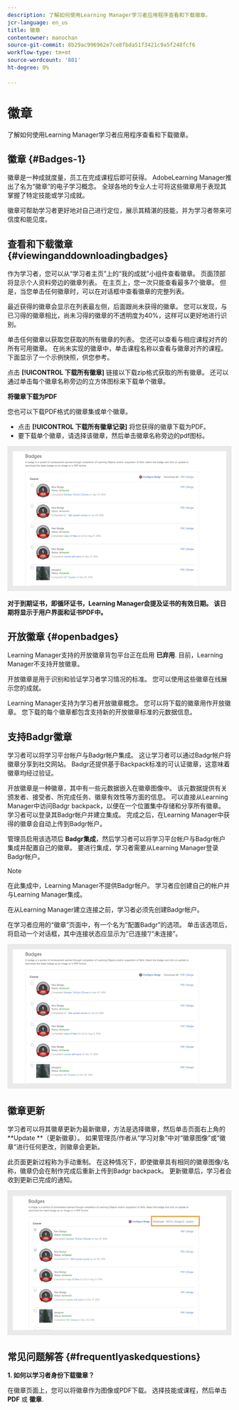 ```yaml
---
description: 了解如何使用Learning Manager学习者应用程序查看和下载徽章。
jcr-language: en_us
title: 徽章
contentowner: manochan
source-git-commit: 8b29ac996962e7ce8fbda51f3421c9a5f248fcf6
workflow-type: tm+mt
source-wordcount: '801'
ht-degree: 0%

---
```




# 徽章

了解如何使用Learning Manager学习者应用程序查看和下载徽章。

## 徽章 {#Badges-1}

徽章是一种成就度量，员工在完成课程后即可获得。 AdobeLearning Manager推出了名为“徽章”的电子学习概念。 全球各地的专业人士可将这些徽章用于表现其掌握了特定技能或学习成就。

徽章可帮助学习者更好地对自己进行定位，展示其精湛的技能，并为学习者带来可信度和能见度。

## 查看和下载徽章 {#viewinganddownloadingbadges}

作为学习者，您可以从“学习者主页”上的“我的成就”小组件查看徽章。 页面顶部将显示个人资料旁边的徽章列表。 在主页上，您一次只能查看最多7个徽章。 但是，当您单击任何徽章时，可以在对话框中查看徽章的完整列表。

最近获得的徽章会显示在列表最左侧，后面跟尚未获得的徽章。 您可以发现，与已习得的徽章相比，尚未习得的徽章的不透明度为40%，这样可以更好地进行识别。

单击任何徽章以获取您获取的所有徽章的列表。 您还可以查看与相应课程对齐的所有可用徽章。 在尚未实现的徽章中，单击课程名称以查看与徽章对齐的课程。 下面显示了一个示例快照，供您参考。

点击 **[!UICONTROL 下载所有徽章]** 链接以下载zip格式获取的所有徽章。 还可以通过单击每个徽章名称旁边的立方体图标来下载单个徽章。

**将徽章下载为PDF**

您也可以下载PDF格式的徽章集或单个徽章。

* 点击 **[!UICONTROL 下载所有徽章记录]** 将您获得的徽章下载为PDF。
* 要下载单个徽章，请选择该徽章，然后单击徽章名称旁边的pdf图标。

![](assets/badges.png)

**对于到期证书，即循环证书，Learning Manager会提及证书的有效日期。 该日期将显示于用户界面和证书PDF中。**

## 开放徽章 {#openbadges}

Learning Manager支持的开放徽章背包平台正在启用 **已弃用**. 目前，Learning Manager不支持开放徽章。

开放徽章是用于识别和验证学习者学习情况的标准。 您可以使用这些徽章在线展示您的成就。

Learning Manager支持为学习者开放徽章概念。 您可以将下载的徽章用作开放徽章。 您下载的每个徽章都包含支持新的开放徽章标准的元数据信息。

## 支持Badgr徽章

学习者可以将学习平台帐户与Badgr帐户集成。 这让学习者可以通过Badgr帐户将徽章分享到社交网站。 Badgr还提供基于Backpack标准的可认证徽章，这意味着徽章均经过验证。

开放徽章是一种徽章，其中有一些元数据嵌入在徽章图像中。 该元数据提供有关颁发者、接受者、所完成任务、徽章有效性等方面的信息。 可以直接从Learning Manager中访问Badgr backpack，以便在一个位置集中存储和分享所有徽章。 学习者可以登录其Badgr帐户并建立集成。 完成之后，在Learning Manager中获得的徽章会自动上传到Badgr帐户。

管理员启用该选项后 **Badgr集成**，然后学习者可以将学习平台帐户与Badgr帐户集成并配置自己的徽章。 要进行集成，学习者需要从Learning Manager登录Badgr帐户。

>[!NOTE]
>
>在此集成中，Learning Manager不提供Badgr帐户。 学习者应创建自己的帐户并与Learning Manager集成。

在从Learning Manager建立连接之前，学习者必须先创建Badgr帐户。

在学习者应用的“徽章”页面中，有一个名为“配置Badgr”的选项。 单击该选项后，将启动一个对话框，其中连接状态应显示为“已连接”/“未连接”。

![](assets/badges.png)

## 徽章更新

学习者可以将其徽章更新为最新徽章，方法是选择徽章，然后单击页面右上角的**Update **（更新徽章）。 如果管理员/作者从“学习对象”中对“徽章图像”或“徽章”进行任何更改，则徽章会更新。

此页面更新过程称为手动重制。 在这种情况下，即使徽章具有相同的徽章图像/名称，徽章仍会在制作完成后重新上传到Badgr backpack。 更新徽章后，学习者会收到更新已完成的通知。

![](assets/badge-update.png)

## 常见问题解答 {#frequentlyaskedquestions}

**1. 如何以学习者身份下载徽章？**

在徽章页面上，您可以将徽章作为图像或PDF下载。 选择技能或课程，然后单击 **PDF** 或 **徽章**.
